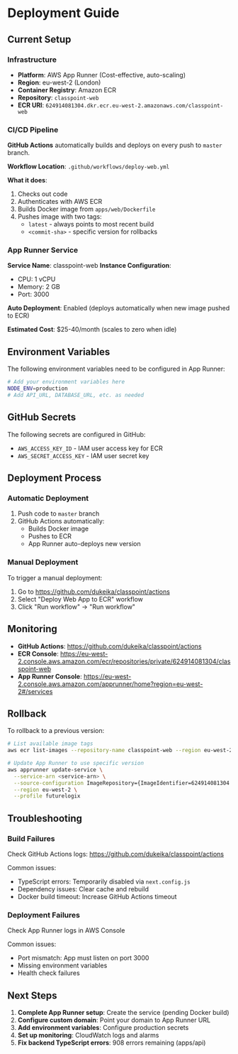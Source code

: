 # Deployment Guide

## Current Setup

### Infrastructure

- **Platform**: AWS App Runner (Cost-effective, auto-scaling)
- **Region**: eu-west-2 (London)
- **Container Registry**: Amazon ECR
- **Repository**: `classpoint-web`
- **ECR URI**: `624914081304.dkr.ecr.eu-west-2.amazonaws.com/classpoint-web`

### CI/CD Pipeline

**GitHub Actions** automatically builds and deploys on every push to `master` branch.

**Workflow Location**: `.github/workflows/deploy-web.yml`

**What it does**:
1. Checks out code
2. Authenticates with AWS ECR
3. Builds Docker image from `apps/web/Dockerfile`
4. Pushes image with two tags:
   - `latest` - always points to most recent build
   - `<commit-sha>` - specific version for rollbacks

### App Runner Service

**Service Name**: classpoint-web
**Instance Configuration**:
- CPU: 1 vCPU
- Memory: 2 GB
- Port: 3000

**Auto Deployment**: Enabled (deploys automatically when new image pushed to ECR)

**Estimated Cost**: $25-40/month (scales to zero when idle)

## Environment Variables

The following environment variables need to be configured in App Runner:

```bash
# Add your environment variables here
NODE_ENV=production
# Add API_URL, DATABASE_URL, etc. as needed
```

## GitHub Secrets

The following secrets are configured in GitHub:
- `AWS_ACCESS_KEY_ID` - IAM user access key for ECR
- `AWS_SECRET_ACCESS_KEY` - IAM user secret key

## Deployment Process

### Automatic Deployment

1. Push code to `master` branch
2. GitHub Actions automatically:
   - Builds Docker image
   - Pushes to ECR
   - App Runner auto-deploys new version

### Manual Deployment

To trigger a manual deployment:
1. Go to https://github.com/dukeika/classpoint/actions
2. Select "Deploy Web App to ECR" workflow
3. Click "Run workflow" → "Run workflow"

## Monitoring

- **GitHub Actions**: https://github.com/dukeika/classpoint/actions
- **ECR Console**: https://eu-west-2.console.aws.amazon.com/ecr/repositories/private/624914081304/classpoint-web
- **App Runner Console**: https://eu-west-2.console.aws.amazon.com/apprunner/home?region=eu-west-2#/services

## Rollback

To rollback to a previous version:

```bash
# List available image tags
aws ecr list-images --repository-name classpoint-web --region eu-west-2 --profile futurelogix

# Update App Runner to use specific version
aws apprunner update-service \
  --service-arn <service-arn> \
  --source-configuration ImageRepository={ImageIdentifier=624914081304.dkr.ecr.eu-west-2.amazonaws.com/classpoint-web:<commit-sha>} \
  --region eu-west-2 \
  --profile futurelogix
```

## Troubleshooting

### Build Failures

Check GitHub Actions logs: https://github.com/dukeika/classpoint/actions

Common issues:
- TypeScript errors: Temporarily disabled via `next.config.js`
- Dependency issues: Clear cache and rebuild
- Docker build timeout: Increase GitHub Actions timeout

### Deployment Failures

Check App Runner logs in AWS Console

Common issues:
- Port mismatch: App must listen on port 3000
- Missing environment variables
- Health check failures

## Next Steps

1. **Complete App Runner setup**: Create the service (pending Docker build)
2. **Configure custom domain**: Point your domain to App Runner URL
3. **Add environment variables**: Configure production secrets
4. **Set up monitoring**: CloudWatch logs and alarms
5. **Fix backend TypeScript errors**: 908 errors remaining (apps/api)

